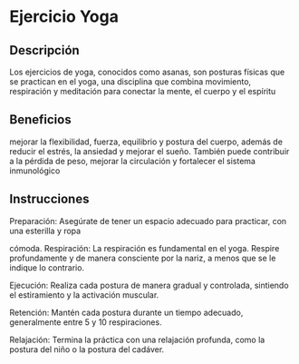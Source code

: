 # Ejercicio Yoga

## Descripción
Los ejercicios de yoga, conocidos como asanas, son posturas físicas que se practican en el yoga, una disciplina que combina movimiento, respiración y meditación para conectar la mente, el cuerpo y el espíritu
## Beneficios
mejorar la flexibilidad, fuerza, equilibrio y postura del cuerpo, además de reducir el estrés, la ansiedad y mejorar el sueño. También puede contribuir a la pérdida de peso, mejorar la circulación y fortalecer el sistema inmunológico
## Instrucciones
Preparación:
Asegúrate de tener un espacio adecuado para practicar, con una esterilla y ropa 

cómoda. 
Respiración:
La respiración es fundamental en el yoga. Respire profundamente y de manera consciente por la nariz, a menos que se le indique lo contrario. 

Ejecución:
Realiza cada postura de manera gradual y controlada, sintiendo el estiramiento y la activación muscular. 

Retención:
Mantén cada postura durante un tiempo adecuado, generalmente entre 5 y 10 respiraciones. 

Relajación:
Termina la práctica con una relajación profunda, como la postura del niño o la postura del cadáver. 